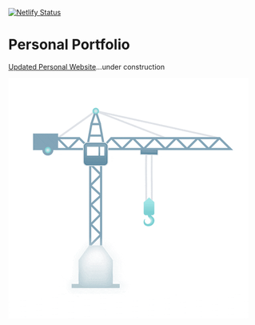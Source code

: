 [![Netlify Status](https://api.netlify.com/api/v1/badges/9da02b55-97bb-42d9-aa59-ff144bcdc8fd/deploy-status)](https://app.netlify.com/sites/sageewansubendran/deploys)

# Personal Portfolio

[Updated Personal Website](https://www.sageewansubendran.com)...under construction

![](construction-giphy.gif)
